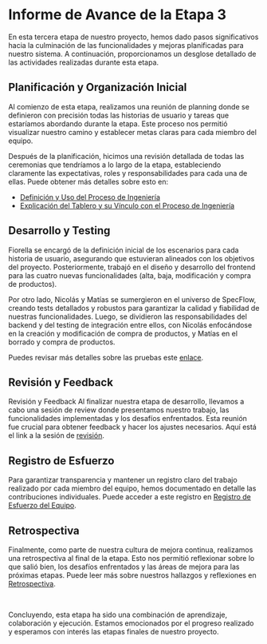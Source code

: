 # Informe de Avance de la Etapa 3

En esta tercera etapa de nuestro proyecto, hemos dado pasos significativos hacia la culminación de las funcionalidades y mejoras planificadas para nuestro sistema. A continuación, proporcionamos un desglose detallado de las actividades realizadas durante esta etapa.

## Planificación y Organización Inicial

Al comienzo de esta etapa, realizamos una reunión de planning donde se definieron con precisión todas las historias de usuario y tareas que estaríamos abordando durante la etapa. Este proceso nos permitió visualizar nuestro camino y establecer metas claras para cada miembro del equipo.

Después de la planificación, hicimos una revisión detallada de todas las ceremonias que tendríamos a lo largo de la etapa, estableciendo claramente las expectativas, roles y responsabilidades para cada una de ellas. Puede obtener más detalles sobre esto en:

* [Definición y Uso del Proceso de Ingeniería](./Documentación/Definición%20y%20Uso%20del%20Proceso%20de%20Ingeniería.md)
* [Explicación del Tablero y su Vínculo con el Proceso de Ingeniería](./Documentación/Explicación%20del%20Tablero%20y%20su%20Vínculo%20con%20el%20Proceso%20de%20Ingeniería.md)

## Desarrollo y Testing

Fiorella se encargó de la definición inicial de los escenarios para cada historia de usuario, asegurando que estuvieran alineados con los objetivos del proyecto. Posteriormente, trabajó en el diseño y desarrollo del frontend para las cuatro nuevas funcionalidades (alta, baja, modificación y compra de productos).

Por otro lado, Nicolás y Matías se sumergieron en el universo de SpecFlow, creando tests detallados y robustos para garantizar la calidad y fiabilidad de nuestras funcionalidades. Luego, se dividieron las responsabilidades del backend y del testing de integración entre ellos, con Nicolás enfocándose en la creación y modificación de compra de productos, y Matías en el borrado y compra de productos. 

Puedes revisar más detalles sobre las pruebas este [enlace](./Documentación/Evidencia%20de%20Ejecución%20de%20los%20Tests.md).

## Revisión y Feedback

Revisión y Feedback
Al finalizar nuestra etapa de desarrollo, llevamos a cabo una sesión de review donde presentamos nuestro trabajo, las funcionalidades implementadas y los desafíos enfrentados. Esta reunión fue crucial para obtener feedback y hacer los ajustes necesarios. Aquí está el link a la sesión de [revisión](./Documentación/Review%20de%20Funcionalidades.md).

## Registro de Esfuerzo

Para garantizar transparencia y mantener un registro claro del trabajo realizado por cada miembro del equipo, hemos documentado en detalle las contribuciones individuales. Puede acceder a este registro en [Registro de Esfuerzo del Equipo](./Documentación/Registro%20de%20Esfuerzo.md).

## Retrospectiva

Finalmente, como parte de nuestra cultura de mejora continua, realizamos una retrospectiva al final de la etapa. Esto nos permitió reflexionar sobre lo que salió bien, los desafíos enfrentados y las áreas de mejora para las próximas etapas. Puede leer más sobre nuestros hallazgos y reflexiones en [Retrospectiva](./Documentación/Retrospectiva.md).

<br>

Concluyendo, esta etapa ha sido una combinación de aprendizaje, colaboración y ejecución. Estamos emocionados por el progreso realizado y esperamos con interés las etapas finales de nuestro proyecto.